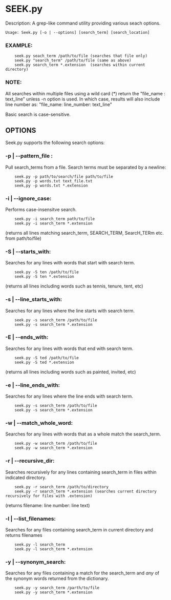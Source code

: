 SEEK.py
=======

Description: A grep-like command utility providing various seach options.

	Usage: Seek.py [-o | --options] [search_term] [search_location]

### EXAMPLE: 
		seek.py seach_term /path/to/file (searches that file only)
		seek.py "search_term" /path/to/file (same as above)
		seek.py search_term *.extension  (searches within current directory)

### NOTE: 

All searches within multiple files using a wild card (*) return the "file_name : text_line" unless -n option is used. In which case, results will also include line number as: "file_name: line_number: text_line"

Basic search is case-sensitive.


OPTIONS
-------

Seek.py supports the following search options:

### -p | --pattern_file :
Pull search_terms from a file. Search terms must be separated by a newline:

		seek.py -p path/to/search/file path/to/file
		seek.py -p words.txt text_file.txt
		seek,py -p words.txt *.extension

### -i | --ignore_case:   
Performs case-insensitve search.
		
		seek.py -i search_term path/to/file
		seek.py -i search_term *.extension
					  
(returns all lines matching search_term, SEARCH_TERM, SearcH_TERm etc. from path/to/file)					  		   

### -S | --starts_with:
Searches for any lines with words that start with search term.

		seek.py -S ten /path/to/file
		seek.py -S ten *.extension

(returns all lines including words such as tennis, tenure, tent, etc)

### -s | --line_starts_with:
Searches for any lines where the line starts with search term.

		seek.py -s search_term /path/to/file
		seek.py -s search_term *.extension

### -E | --ends_with:
Searches for any lines with words that end with search term.

		seek.py -S ted /path/to/file
		seek.py -S ted *.extension

(returns all lines including words such as painted, invited, etc)

### -e | --line_ends_with:
Searches for any lines where the line ends with search term.

		seek.py -s search_term /path/to/file
		seek.py -s search_term *.extension

### -w | --match_whole_word:
Searches for any lines with words that as a whole match the search_term.

		seek.py -w search_term /path/to/file
		seek.py -w search_term *.extension

### -r | --recursive_dir:
Searches recursively for any lines containing search_term in files within indicated directory.

		seek.py -r search_term /path/to/directory
		seek.py -r search_term *.extension (searches current directory recursively for files with .extension)

(returns filename: line number: line text)

### -l | --list_filenames:
Searches for any files containing search_term in current directory and returns filenames

		seek.py -l search_term
		seek.py -l search_term *.extension

### -y | --synonym_search:
Searches for any files containing a match for the search_term and *any* of the synonym words returned from the dictionary.

		seek.py -y search_term /parth/to/file
		seek.py -y search_term *.extension




